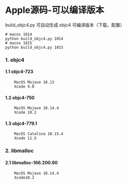 # Apple源码-可以编译版本


build_objc4.py 可自动生成 objc4 可编译版本（下载，配置）

```
# macos 1014
python build_objc4.py 1014
# macos 1015
python build_objc4.py 1015
```

### 1. objc4

#### 1.1 objc4-723

		MacOS Mojave 10.13
		Xcode 9.0

#### 1.2 objc4-750

		MacOS Mojave 10.14.4
		Xcode 10.2
		
#### 1.3 objc4-779.1
	
		MacOS Catalina 10.15.4
		Xcode 11.5
	
### 2. libmalloc

#### 2.1 libmalloc-166.200.60

		MacOS Mojave 10.14.4
		Xcode10.2